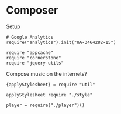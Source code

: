 Composer
========

Setup

    # Google Analytics
    require("analytics").init("UA-3464282-15")

    require "appcache"
    require "cornerstone"
    require "jquery-utils"

Compose music on the internets?

    {applyStylesheet} = require "util"

    applyStylesheet require "./style"

    player = require("./player")()
